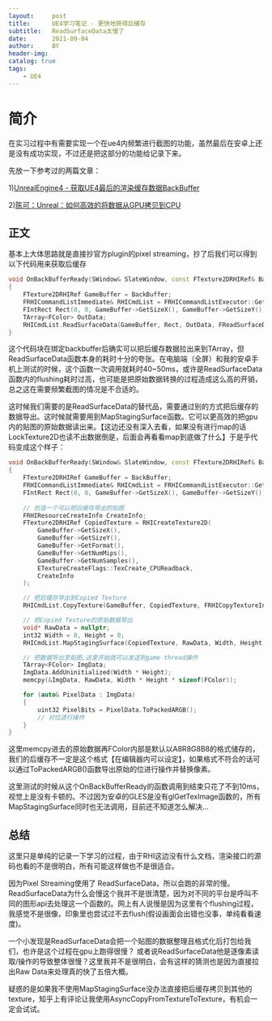 ```yaml
---
layout:     post
title:      UE4学习笔记 - 更快地获得后缓存
subtitle:   ReadSurfaceData太慢了
date:       2021-09-04
author:     BY
header-img: 
catalog: true
tags:
    - UE4
---
```


# 简介

在实习过程中有需要实现一个在ue4内频繁进行截图的功能，虽然最后在安卓上还是没有成功实现，不过还是把这部分的功能给记录下来。

先放一下参考过的两篇文章：

1)[UnrealEngine4 - 获取UE4最后的渲染缓存数据BackBuffer](https://link.zhihu.com/?target=https%3A//blog.csdn.net/HW140701/article/details/109994535)

2)[陈可：Unreal：如何高效的将数据从GPU拷贝到CPU](https://zhuanlan.zhihu.com/p/165392259)



## 正文

基本上大体思路就是直接抄官方plugin的pixel streaming，抄了后我们可以得到以下代码用来获取后缓存

```cpp
void OnBackBufferReady(SWindow& SlateWindow, const FTexture2DRHIRef& BackBuffer)
{
	FTexture2DRHIRef GameBuffer = BackBuffer;
	FRHICommandListImmediate& RHICmdList = FRHICommandListExecutor::GetImmediateCommandList();
	FIntRect Rect(0, 0, GameBuffer->GetSizeX(), GameBuffer->GetSizeY());
	TArray<FColor> OutData;
	RHICmdList.ReadSurfaceData(GameBuffer, Rect, OutData, FReadSurfaceDataFlags(RCM_UNorm));
}
```

这个代码块在绑定backbuffer后确实可以把后缓存数据拉出来到TArray<FColor>，但ReadSurfaceData函数本身的耗时十分的夸张。在电脑端（全屏）和我的安卓手机上测试的时候，这个函数一次调用就耗时40~50ms，或许是ReadSurfaceData函数内的flushing耗时过高，也可能是把原始数据转换的过程造成这么高的开销，总之这在需要频繁截图的情况是不合适的。

这时候我们需要的是ReadSurfaceData的替代品，需要通过别的方式把后缓存的数据导出。这时候就需要用到MapStagingSurface函数。它可以更高效的把gpu内的贴图的原始数据读出来。【这边还没有深入去看，如果没有进行map的话LockTexture2D也读不出数据倒是，后面会再看看map到底做了什么】于是乎代码变成这个样子：

```cpp
void OnBackBufferReady(SWindow& SlateWindow, const FTexture2DRHIRef& BackBuffer)
{
	FTexture2DRHIRef GameBuffer = BackBuffer;
	FRHICommandListImmediate& RHICmdList = FRHICommandListExecutor::GetImmediateCommandList();
	FIntRect Rect(0, 0, GameBuffer->GetSizeX(), GameBuffer->GetSizeY());
	
	// 创造一个可以把后缓存导出的贴图
	FRHIResourceCreateInfo CreateInfo;
	FTexture2DRHIRef CopiedTexture = RHICreateTexture2D(
		GameBuffer->GetSizeX(),
		GameBuffer->GetSizeY(),
		GameBuffer->GetFormat(),
		GameBuffer->GetNumMips(),
		GameBuffer->GetNumSamples(),
		ETextureCreateFlags::TexCreate_CPUReadback,
		CreateInfo
	);

	// 把后缓存导出到Copied Texture
	RHICmdList.CopyTexture(GameBuffer, CopiedTexture, FRHICopyTextureInfo{});

	// 把Copied Texture的原始数据导出
	void* RawData = nullptr;
	int32 Width = 0, Height = 0;
	RHICmdList.MapStagingSurface(CopiedTexture, RawData, Width, Height);

	// 把数据导出至贴图,这里开始就可以发送到game thread操作
	TArray<FColor> ImgData;
	ImgData.AddUninitialized(Width * Height);
	memcpy(&ImgData, RawData, Width * Height * sizeof(FColor));

	for (auto& PixelData : ImgData)
	{
		uint32 PixelBits = PixelData.ToPackedARGB();
		// 对位进行操作
	}
}
```

这里memcpy进去的原始数据再FColor内部是默认以A8R8G8B8的格式储存的，我们的后缓存不一定是这个格式【在编辑器内可以设定】，如果格式不符合的话可以通过ToPackedARGB()函数导出原始的位进行操作并替换像素。

这里测试的时候从这个OnBackBufferReady的函数调用到结束只花了不到10ms，视觉上是没有卡顿的。不过因为安卓的GLES是没有glGetTexImage函数的，所有MapStagingSurface同时也无法调用，目前还不知道怎么解决...

## 总结

这里只是单纯的记录一下学习的过程，由于RHI这边没有什么文档，渲染接口的源码也看的不是很明白，所有可能这样做也不是很适合。

因为Pixel Streaming使用了 ReadSurfaceData，所以会跑的非常的慢。 ReadSurfaceData为什么会慢这个我并不是很清楚，因为对不同的平台是呼叫不同的图形api去处理这一个函数的。网上有人说慢是因为这里有个flushing过程，我感觉不是很像，印象里也尝试过不去flush(假设画面会出错也没事，单纯看看速度)。

一个小发现是ReadSurfaceData会把一个贴图的数据整理且格式化后打包给我们，也许是这个过程在gpu上跑得很慢？ 或者说ReadSurfaceData他是逐像素读取/操作的导致整体很慢？这里我并不是很明白，会有这样的猜测也是因为直接拉出Raw Data来处理真的快了五倍大概。

疑惑的是如果我不使用MapStagingSurface没办法直接把后缓存拷贝到其他的texture，知乎上有评论让我使用AsyncCopyFromTextureToTexture，有机会一定会试试。